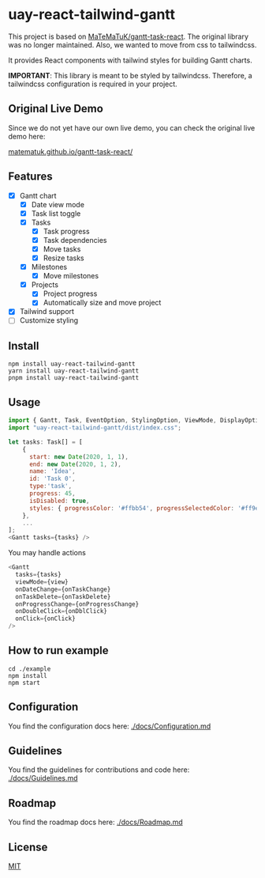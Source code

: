 # uay-react-tailwind-gantt

This project is based on [MaTeMaTuK/gantt-task-react](https://github.com/MaTeMaTuK/gantt-task-react).
The original library was no longer maintained. Also, we wanted to move from css to tailwindcss.

It provides React components with tailwind styles for building Gantt charts.

**IMPORTANT**: This library is meant to be styled by tailwindcss. Therefore, a tailwindcss configuration is required in your project.

## Original Live Demo

Since we do not yet have our own live demo, you can check the original live demo here:

[matematuk.github.io/gantt-task-react/](https://matematuk.github.io/gantt-task-react/)

## Features

- [x] Gantt chart
  - [x] Date view mode
  - [x] Task list toggle
  - [x] Tasks
    - [x] Task progress
    - [x] Task dependencies
    - [x] Move tasks
    - [x] Resize tasks
  - [x] Milestones
    - [x] Move milestones
  - [x] Projects
    - [x] Project progress
    - [x] Automatically size and move project
- [x] Tailwind support
- [ ] Customize styling

## Install

```
npm install uay-react-tailwind-gantt
yarn install uay-react-tailwind-gantt
pnpm install uay-react-tailwind-gantt
```

## Usage

```javascript
import { Gantt, Task, EventOption, StylingOption, ViewMode, DisplayOption } from 'uay-react-tailwind-gantt';
import "uay-react-tailwind-gantt/dist/index.css";

let tasks: Task[] = [
    {
      start: new Date(2020, 1, 1),
      end: new Date(2020, 1, 2),
      name: 'Idea',
      id: 'Task 0',
      type:'task',
      progress: 45,
      isDisabled: true,
      styles: { progressColor: '#ffbb54', progressSelectedColor: '#ff9e0d' },
    },
    ...
];
<Gantt tasks={tasks} />
```

You may handle actions

```javascript
<Gantt
  tasks={tasks}
  viewMode={view}
  onDateChange={onTaskChange}
  onTaskDelete={onTaskDelete}
  onProgressChange={onProgressChange}
  onDoubleClick={onDblClick}
  onClick={onClick}
/>
```

## How to run example

```
cd ./example
npm install
npm start
```

## Configuration

You find the configuration docs here: [./docs/Configuration.md](./docs/Configuration.md)

## Guidelines

You find the guidelines for contributions and code here: [./docs/Guidelines.md](./docs/Guidelines.md)

## Roadmap

You find the roadmap docs here: [./docs/Roadmap.md](./docs/Roadmap.md)

## License

[MIT](./LICENSE)
